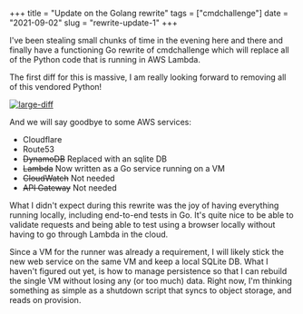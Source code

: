 +++
title = "Update on the Golang rewrite"
tags = ["cmdchallenge"]
date = "2021-09-02"
slug = "rewrite-update-1"
+++

I've been stealing small chunks of time in the evening here and there and finally have a functioning Go rewrite of cmdchallenge which will replace all of the Python code that is running in AWS Lambda.

The first diff for this is massive, I am really looking forward to removing all of this vendored Python!

[![large-diff](/img/large-diff.png)](https://gitlab.com/jarv/cmdchallenge/-/merge_requests/165/)

And we will say goodbye to some AWS services:

- Cloudflare
- Route53
- <s>DynamoDB</s> Replaced with an sqlite DB
- <s>Lambda</s> Now written as a Go service running on a VM
- <s>CloudWatch</s> Not needed
- <s>API Gateway</s> Not needed

What I didn't expect during this rewrite was the joy of having everything running locally, including end-to-end tests in Go. It's quite nice to be able to validate requests and being able to test using a browser locally without having to go through Lambda in the cloud.

Since a VM for the runner was already a requirement, I will likely stick the new web service on the same VM and keep a local SQLite DB.
What I haven't figured out yet, is how to manage persistence so that I can rebuild the single VM without losing any (or too much) data.
Right now, I'm thinking something as simple as a shutdown script that syncs to object storage, and reads on provision.
